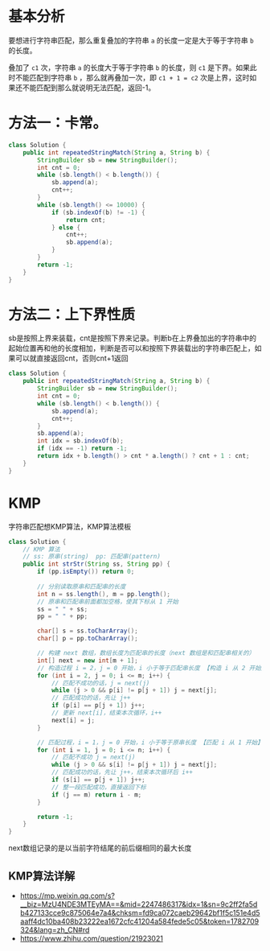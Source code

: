 # 基本分析

要想进行字符串匹配，那么重复叠加的字符串 `a` 的长度一定是大于等于字符串 `b` 的长度。

叠加了 `c1` 次，字符串 `a` 的长度大于等于字符串 `b` 的长度，则 `c1` 是下界。如果此时不能匹配到字符串 `b` ，那么就再叠加一次，即 `c1 + 1 = c2` 次是上界，这时如果还不能匹配到那么就说明无法匹配，返回-1。



# 方法一：卡常。

```java
class Solution {
    public int repeatedStringMatch(String a, String b) {
        StringBuilder sb = new StringBuilder();
        int cnt = 0;
        while (sb.length() < b.length()) {
            sb.append(a);
            cnt++;
        }
        while (sb.length() <= 10000) {
            if (sb.indexOf(b) != -1) {
                return cnt;
            } else {
                cnt++;
                sb.append(a);
            }
        }
        return -1;
    }
}
```



# 方法二：上下界性质

sb是按照上界来装载，cnt是按照下界来记录。判断b在上界叠加出的字符串中的起始位置再和他的长度相加，判断是否可以和按照下界装载出的字符串匹配上，如果可以就直接返回cnt，否则cnt+1返回

```java
class Solution {
    public int repeatedStringMatch(String a, String b) {
        StringBuilder sb = new StringBuilder();
        int cnt = 0;
        while (sb.length() < b.length()) {
            sb.append(a);
            cnt++;
        }
        sb.append(a);
        int idx = sb.indexOf(b);
        if (idx == -1) return -1;
        return idx + b.length() > cnt * a.length() ? cnt + 1 : cnt;
    }
}
```



# KMP

字符串匹配想KMP算法，KMP算法模板

```java
class Solution {
    // KMP 算法
    // ss: 原串(string)  pp: 匹配串(pattern)
    public int strStr(String ss, String pp) {
        if (pp.isEmpty()) return 0;
        
        // 分别读取原串和匹配串的长度
        int n = ss.length(), m = pp.length();
        // 原串和匹配串前面都加空格，使其下标从 1 开始
        ss = " " + ss;
        pp = " " + pp;

        char[] s = ss.toCharArray();
        char[] p = pp.toCharArray();

        // 构建 next 数组，数组长度为匹配串的长度（next 数组是和匹配串相关的）
        int[] next = new int[m + 1];
        // 构造过程 i = 2，j = 0 开始，i 小于等于匹配串长度 【构造 i 从 2 开始】
        for (int i = 2, j = 0; i <= m; i++) {
            // 匹配不成功的话，j = next(j)
            while (j > 0 && p[i] != p[j + 1]) j = next[j];
            // 匹配成功的话，先让 j++
            if (p[i] == p[j + 1]) j++;
            // 更新 next[i]，结束本次循环，i++
            next[i] = j;
        }

        // 匹配过程，i = 1，j = 0 开始，i 小于等于原串长度 【匹配 i 从 1 开始】
        for (int i = 1, j = 0; i <= n; i++) {
            // 匹配不成功 j = next(j)
            while (j > 0 && s[i] != p[j + 1]) j = next[j];
            // 匹配成功的话，先让 j++，结束本次循环后 i++
            if (s[i] == p[j + 1]) j++;
            // 整一段匹配成功，直接返回下标
            if (j == m) return i - m;
        }

        return -1;
    }
}
```

next数组记录的是以当前字符结尾的前后缀相同的最大长度

## KMP算法详解

- https://mp.weixin.qq.com/s?__biz=MzU4NDE3MTEyMA==&mid=2247486317&idx=1&sn=9c2ff2fa5db427133cce9c875064e7a4&chksm=fd9ca072caeb29642bf1f5c151e4d5aaff4dc10ba408b23222ea1672cfc41204a584fede5c05&token=1782709324&lang=zh_CN#rd
- https://www.zhihu.com/question/21923021

